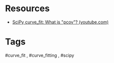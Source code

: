 
# Resources
- [SciPy curve_fit: What is "pcov"? (youtube.com)](https://www.youtube.com/watch?v=HNBve6KtwmA)

# Tags
#curve_fit , #curve_fitting , #scipy